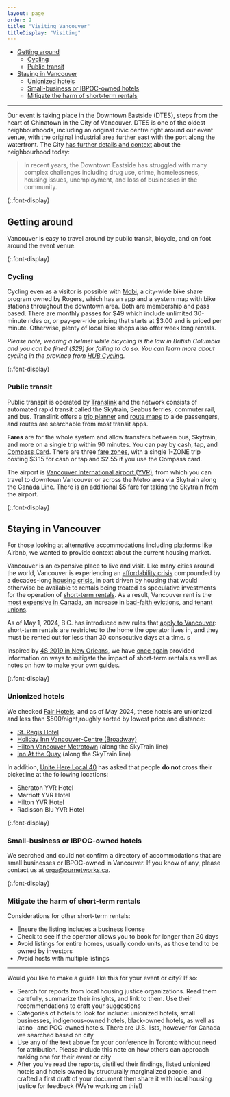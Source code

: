 ```yaml
---
layout: page
order: 2
title: "Visiting Vancouver"
titleDisplay: "Visiting"
---
```


- [Getting around](#getting-around)
  - [Cycling](#cycling)
  - [Public transit](#public-transit)
- [Staying in Vancouver](#staying-in-vancouver)
  - [Unionized hotels](#unionized-hotels)
  - [Small-business or IBPOC-owned hotels](#small-business-or-ibpoc-owned-hotels)
  - [Mitigate the harm of short-term rentals](#mitigate-the-harm-of-short-term-rentals)

---

Our event is taking place in the Downtown Eastside (DTES), steps from the heart of Chinatown in the City of Vancouver. DTES is one of the oldest neighbourhoods, including an original civic centre right around our event venue, with the original industrial area further east with the port along the waterfront. The City [has further details and context](https://vancouver.ca/news-calendar/downtown-eastside.aspx) about the neighbourhood today:

> In recent years, the Downtown Eastside has struggled with many complex challenges including drug use, crime, homelessness, housing issues, unemployment, and loss of businesses in the community.




{:.font-display}

## Getting around

Vancouver is easy to travel around by public transit, bicycle, and on foot around the event venue.

{:.font-display}

### Cycling

Cycling even as a visitor is possible with [Mobi](https://www.mobibikes.ca/), a city-wide bike share program owned by Rogers, which has an app and a system map with bike stations throughout the downtown area. Both are membership and pass based. There are monthly passes for $49 which include unlimited 30-minute rides or, or pay-per-ride pricing that starts at $3.00 and is priced per minute. Otherwise, plenty of local bike shops also offer week long rentals.

_Please note, wearing a helmet while bicycling is the law in British Columbia and you can be fined ($29) for failing to do so. You can learn more about cycling in the province from [HUB Cycling](https://bikehub.ca/sites/default/files/imce/hub_cyclist_handbook_web.pdf)._

{:.font-display}
### Public transit

Public transpit is operated by [Translink](https://www.translink.ca/) and the network consists of automated rapid transit called the Skytrain, Seabus ferries, commuter rail, and bus. Translink offers a [trip planner](https://www.translink.ca/trip-planner) and [route maps](https://www.translink.ca/schedules-and-maps) to aide passengers, and routes are searchable from most transit apps. 

**Fares** are for the whole system and allow transfers between bus, Skytrain, and more on a single trip within 90 minutes. You can pay by cash, tap, and [Compass Card](https://www.compasscard.ca/). There are three [fare zones](https://www.translink.ca/transit-fares/pricing-and-fare-zones), with a single 1-ZONE trip costing $3.15 for cash or tap and $2.55 if you use the Compass card. 

The airport is [Vancouver International airport (YVR)](https://www.yvr.ca/), from which you can travel to downtown Vancouver or across the Metro area via Skytrain along the [Canada Line](https://www.translink.ca/schedules-and-maps/skytrain). There is an [additional $5 fare](https://www.translink.ca/transit-fares/transferring-and-addfare) for taking the Skytrain from the airport.


{:.font-display}

## Staying in Vancouver

For those looking at alternative accommodations including platforms like Airbnb, we wanted to provide context about the current housing market. 

Vancouver is an expensive place to live and visit. Like many cities around the world, Vancouver is experiencing an [affordability crisis](https://globalnews.ca/news/10401449/vancouver-full-blown-crisis-housing-affordability-report/) compounded by a decades-long [housing crisis](https://thetyee.ca/Culture/2023/05/03/What-Behind-Housing-Crisis-Canada/), in part driven by housing that would otherwise be available to rentals being treated as speculative investments for the operation of [short-term rentals](https://www.cbc.ca/news/canada/british-columbia/short-term-rental-accomodation-act-bc-rules-and-enforcement-1.7177836). As a result, Vancouver rent is the [most expensive in Canada](https://vancouversun.com/news/local-news/vancouver-rent-flat-decline-most-expensive-report), an increase in [bad-faith evictions](https://www.theglobeandmail.com/real-estate/vancouver/article-landlord-use-now-most-frequently-used-tool-to-evict-bc-renters/), and [tenant unions](https://www.vancouvertenantsunion.ca/).

As of May 1, 2024, B.C. has introduced new rules that [apply to Vancouver](https://vancouver.ca/doing-business/short-term-rentals.aspx): short-term rentals are restricted to the home the operator lives in, and they must be rented out for less than 30 consecutive days at a time. s

Inspired by [4S 2019 in New Orleans](https://www.4s2019.org/accommodation/), we have [once again](https://2019.ournetworks.ca/visiting/) provided information on ways to mitigate the impact of short-term rentals as well as notes on how to make your own guides.

{:.font-display}

### Unionized hotels

We checked [Fair Hotels](https://www.fairhotel.org/search?location%5Bgeolocation_geocoder_address%5D=Vancouver%2C+BC%2C+Canada&location%5Blat_north_east%5D=49.3172939&location%5Blng_north_east%5D=-123.023068&location%5Blat_south_west%5D=49.19817700000001&location%5Blng_south_west%5D=-123.22474&brand=All&field_guest_rooms_value%5Bmin%5D=0&field_guest_rooms_value%5Bmax%5D=6000&meeting_rooms%5Bmin%5D=0&meeting_rooms%5Bmax%5D=500&venue_size%5Bmin%5D=0&venue_size%5Bmax%5D=3000000), and as of May 2024, these hotels are unionized and less than $500/night,roughly sorted by lowest price and distance:
- [St. Regis Hotel](https://www.stregishotel.com)
- [Holiday Inn Vancouver-Centre (Broadway)](https://www.ihg.com/holidayinn/hotels/us/en/vancouver/yvrbw/hoteldetail)
- [Hilton Vancouver Metrotown](https://www.hilton.com/en/hotels/yvrvmhf-hilton-vancouver-metrotown/) (along the SkyTrain line)
- [Inn At the Quay](https://bookings.innatwestminsterquay.com/) (along the SkyTrain line)

In addition, [Unite Here Local 40](https://www.uniteherelocal40.org/) has asked that people **do not** cross their picketline at the following locations:
- Sheraton YVR Hotel
- Marriott YVR Hotel
- Hilton YVR Hotel
- Radisson Blu YVR Hotel

{:.font-display}

### Small-business or IBPOC-owned hotels

We searched and could not confirm a directory of accommodations that are small businesses or IBPOC-owned in Vancouver. If you know of any, please contact us at [orga@ournetworks.ca](mailto:orga@ournetworks.ca).

{:.font-display}

### Mitigate the harm of short-term rentals

Considerations for other short-term rentals:

- Ensure the listing includes a business license
- Check to see if the operator allows you to book for longer than 30 days
- Avoid listings for entire homes, usually condo units, as those tend to be owned by investors 
- Avoid hosts with multiple listings

---

Would you like to make a guide like this for your event or city? If so:

- Search for reports from local housing justice organizations. Read them carefully, summarize their insights, and link to them. Use their recommendations to craft your suggestions
- Categories of hotels to look for include: unionized hotels, small businesses, indigenous-owned hotels, black-owned hotels, as well as latino- and POC-owned hotels. There are U.S. lists, however for Canada we searched based on city
- Use any of the text above for your conference in Toronto without need for attribution. Please include this note on how others can approach making one for their event or city
- After you’ve read the reports, distilled their findings, listed unionized hotels and hotels owned by structurally marginalized people, and crafted a first draft of your document then share it with local housing justice for feedback (We’re working on this!)
